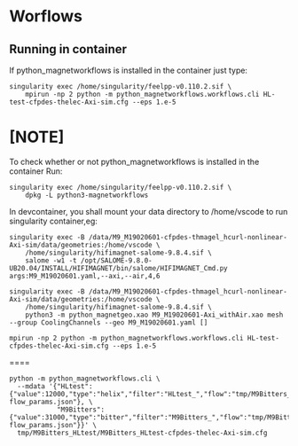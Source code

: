# Worflows

## Running in container

If python_magnetworkflows is installed in the container
just type:

```
singularity exec /home/singularity/feelpp-v0.110.2.sif \
    mpirun -np 2 python -m python_magnetworkflows.workflows.cli HL-test-cfpdes-thelec-Axi-sim.cfg --eps 1.e-5
```

[NOTE]
====
To check whether or not python_magnetworkflows is installed in the container
Run:

```
singularity exec /home/singularity/feelpp-v0.110.2.sif \
    dpkg -L python3-magnetworkflows
```

In devcontainer, you shall mount your data directory to /home/vscode to run singularity container,eg:

```
singularity exec -B /data/M9_M19020601-cfpdes-thmagel_hcurl-nonlinear-Axi-sim/data/geometries:/home/vscode \
    /home/singularity/hifimagnet-salome-9.8.4.sif \
    salome -w1 -t /opt/SALOME-9.8.0-UB20.04/INSTALL/HIFIMAGNET/bin/salome/HIFIMAGNET_Cmd.py args:M9_M19020601.yaml,--axi,--air,4,6
```

```
singularity exec -B /data/M9_M19020601-cfpdes-thmagel_hcurl-nonlinear-Axi-sim/data/geometries:/home/vscode \
    /home/singularity/hifimagnet-salome-9.8.4.sif \
    python3 -m python_magnetgeo.xao M9_M19020601-Axi_withAir.xao mesh  --group CoolingChannels --geo M9_M19020601.yaml []
```

```
mpirun -np 2 python -m python_magnetworkflows.workflows.cli HL-test-cfpdes-thelec-Axi-sim.cfg --eps 1.e-5
```

====

```
python -m python_magnetworkflows.cli \
  --mdata '{"HLtest":{"value":12000,"type":"helix","filter":"HLtest_","flow":"tmp/M9Bitters_HLtest/HLtest-flow_params.json"}, \
            "M9Bitters":{"value":31000,"type":"bitter","filter":"M9Bitters_","flow":"tmp/M9Bitters_HLtest/M9Bitters-flow_params.json"}}' \
  tmp/M9Bitters_HLtest/M9Bitters_HLtest-cfpdes-thelec-Axi-sim.cfg
```